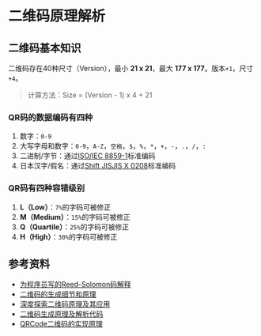 # 二维码原理解析

## 二维码基本知识

二维码存在40种尺寸（Version），最小 **21 x 21**，最大 **177 x 177**。版本`+1`，尺寸`+4`。

> 计算方法：Size = (Version - 1) x 4 + 21

### QR码的数据编码有四种

1. 数字：`0-9`
2. 大写字母和数字：`0-9`，`A-Z`，`空格`，`$`，`%`，`*`，`+`，`-`，`.`，`/`，`:`
3. 二进制/字节：通过[ISO/IEC 8859-1](https://link.zhihu.com/?target=https%3A//en.wikipedia.org/wiki/ISO/IEC_8859-1)标准编码
4. 日本汉字/假名：通过[Shift JISJIS X 0208](https://link.zhihu.com/?target=https%3A//en.wikipedia.org/wiki/Shift_JIS)标准编码

### QR码有四种容错级别

1. **L（Low）**：`7%`的字码可被修正
2. **M（Medium）**：`15%`的字码可被修正
3. **Q（Quartile）**：`25%`的字码可被修正
4. **H（High）**：`30%`的字码可被修正

## 参考资料

- [为程序员写的Reed-Solomon码解释](https://www.jianshu.com/p/8208aad537bb)
- [二维码的生成细节和原理](https://coolshell.cn/articles/10590.html#%E6%8E%A9%E7%A0%81%E5%9B%BE%E6%A1%88)
- [深度探索二维码原理及其应用](https://www.jianshu.com/p/38c4781c1f5d)
- [二维码生成原理及解析代码](https://cloud.tencent.com/developer/article/1010480)
- [QRCode二维码的实现原理](https://www.cnblogs.com/leestar54/p/15782929.html)
